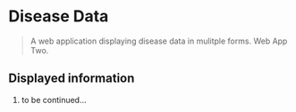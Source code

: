 # Disease Data

> A web application displaying disease data in mulitple forms. Web App Two. 

## Displayed information 

1. to be continued...